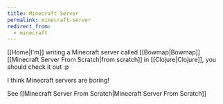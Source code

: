 ```yaml
---
title: Minecraft Server
permalink: minecraft-server
redirect_from:
  - minecraft
---
```


[[Home|I'm]] writing a Minecraft server called [[Bowmap|Bowmap]] [[Minecraft Server From Scratch|from scratch]] in [[Clojure|Clojure]], you should check it out :p

I think Minecraft servers are boring!

See [[Minecraft Server From Scratch|Minecraft Server From Scratch]]
